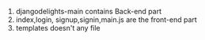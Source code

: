 1. djangodelights-main contains Back-end part
2. index,login, signup,signin,main.js are the front-end part
3. templates doesn't any file 
